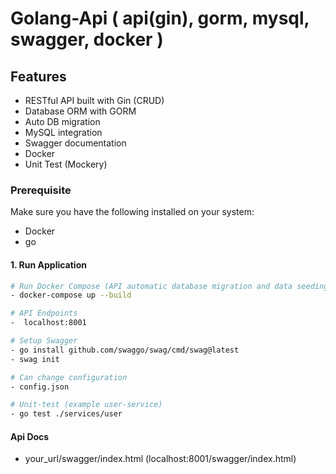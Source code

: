 # Golang-Api ( api(gin), gorm, mysql, swagger, docker )


## Features
- RESTful API built with Gin (CRUD)
- Database ORM with GORM
- Auto DB migration
- MySQL integration
- Swagger documentation
- Docker
- Unit Test (Mockery)
  
### Prerequisite
Make sure you have the following installed on your system:
- Docker
- go


#### 1. Run Application
```bash
# Run Docker Compose (API automatic database migration and data seeding)
- docker-compose up --build

# API Endpoints
-  localhost:8001

# Setup Swagger
- go install github.com/swaggo/swag/cmd/swag@latest
- swag init

# Can change configuration
- config.json

# Unit-test (example user-service)
- go test ./services/user
```

####  Api Docs
- your_url/swagger/index.html (localhost:8001/swagger/index.html) 
